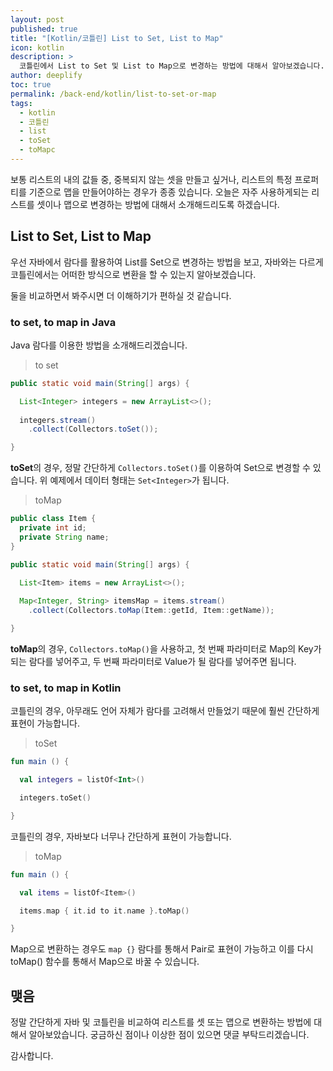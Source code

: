 ```yaml
---
layout: post
published: true
title: "[Kotlin/코틀린] List to Set, List to Map"
icon: kotlin
description: >
  코틀린에서 List to Set 및 List to Map으로 변경하는 방법에 대해서 알아보겠습니다.
author: deeplify
toc: true
permalink: /back-end/kotlin/list-to-set-or-map
tags:
  - kotlin
  - 코틀린
  - list
  - toSet
  - toMapc
---
```


보통 리스트의 내의 값들 중, 중복되지 않는 셋을 만들고 싶거나, 리스트의 특정 프로퍼티를 기준으로 맵을 만들어야하는 경우가 종종 있습니다. 오늘은  자주 사용하게되는 리스트를 셋이나 맵으로 변경하는 방법에 대해서 소개해드리도록 하겠습니다.

## List to Set, List to Map

우선 자바에서 람다를 활용하여 List를 Set으로 변경하는 방법을 보고, 자바와는 다르게 코틀린에서는 어떠한 방식으로 변환을 할 수 있는지 알아보겠습니다.

둘을 비교하면서 봐주시면 더 이해하기가 편하실 것 같습니다.

### to set, to map in Java

Java 람다를 이용한 방법을 소개해드리겠습니다.

> to set

```java
public static void main(String[] args) {

  List<Integer> integers = new ArrayList<>();
  
  integers.stream()
    .collect(Collectors.toSet());

}
```

**toSet**의 경우, 정말 간단하게 `Collectors.toSet()`를 이용하여 Set으로 변경할 수 있습니다. 위 예제에서 데이터 형태는 `Set<Integer>`가 됩니다.

> toMap

```java
public class Item {
  private int id;
  private String name;
}
```

```java
public static void main(String[] args) {

  List<Item> items = new ArrayList<>();
  
  Map<Integer, String> itemsMap = items.stream()
    .collect(Collectors.toMap(Item::getId, Item::getName));

}
```

**toMap**의 경우, `Collectors.toMap()`을 사용하고, 첫 번째 파라미터로 Map의 Key가 되는 람다를 넣어주고, 두 번째 파라미터로 Value가 될 람다를 넣어주면 됩니다.

### to set, to map in Kotlin

코틀린의 경우, 아무래도 언어 자체가 람다를 고려해서 만들었기 때문에 훨씬 간단하게 표현이 가능합니다.

> toSet

```kotlin
fun main () {

  val integers = listOf<Int>()

  integers.toSet()

}
```

코틀린의 경우, 자바보다 너무나 간단하게 표현이 가능합니다.

> toMap

```kotlin
fun main () {

  val items = listOf<Item>()

  items.map { it.id to it.name }.toMap()

}
```

Map으로 변환하는 경우도 `map {}` 람다를 통해서 Pair로 표현이 가능하고 이를 다시 toMap() 함수를 통해서 Map으로 바꿀 수 있습니다.

## 맺음

정말 간단하게 자바 및 코틀린을 비교하여 리스트를 셋 또는 맵으로 변환하는 방법에 대해서 알아보았습니다. 궁금하신 점이나 이상한 점이 있으면 댓글 부탁드리겠습니다.

감사합니다.
